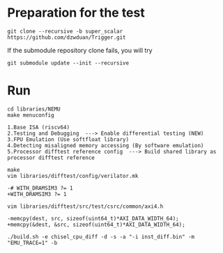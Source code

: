# Preparation for the test

```shell
git clone --recursive -b super_scalar https://github.com/dzwduan/Trigger.git  

```

If the submodule repository clone fails, you will try

```shell
git submodule update --init --recursive

```

# Run

```shell
cd libraries/NEMU
make menuconfig

1.Base ISA (riscv64)
2.Testing and Debugging  ---> Enable differential testing (NEW)
3.FPU Emulation (Use softfloat library)
4.Detecting misaligned memory accessing (By software emulation)
5.Processor difftest reference config  ---> Build shared library as processor difftest reference
```

```shell
make
vim libraries/difftest/config/verilator.mk 

-# WITH_DRAMSIM3 ?= 1
+WITH_DRAMSIM3 ?= 1
```

```shell
vim libraries/difftest/src/test/csrc/common/axi4.h

-memcpy(dest, src, sizeof(uint64_t)*AXI_DATA_WIDTH_64);
+memcpy(&dest, &src, sizeof(uint64_t)*AXI_DATA_WIDTH_64);
```

```shell
./build.sh -e chisel_cpu_diff -d -s -a "-i inst_diff.bin" -m "EMU_TRACE=1" -b
```

